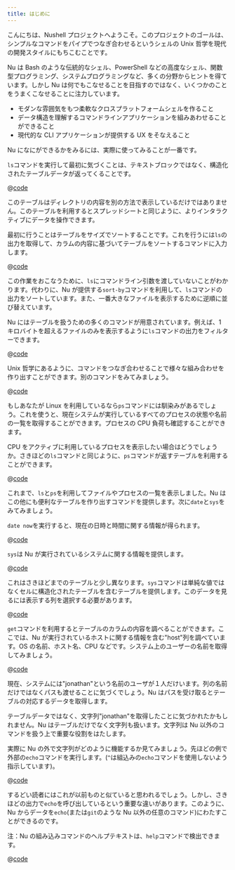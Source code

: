 ```yaml
---
title: はじめに
---
```


こんにちは、Nushell プロジェクトへようこそ。このプロジェクトのゴールは、シンプルなコマンドをパイプでつなぎ合わせるというシェルの Unix 哲学を現代の開発スタイルにもちこむことです。

Nu は Bash のような伝統的なシェル、PowerShell などの高度なシェル、関数型プログラミング、システムプログラミングなど、多くの分野からヒントを得ています。しかし Nu は何でもこなせることを目指すのではなく、いくつかのことをうまくこなせることに注力しています。

- モダンな雰囲気をもつ柔軟なクロスプラットフォームシェルを作ること
- データ構造を理解するコマンドラインアプリケーションを組みあわせることができること
- 現代的な CLI アプリケーションが提供する UX をそなえること

Nu になにができるかをみるには、実際に使ってみることが一番です。

`ls`コマンドを実行して最初に気づくことは、テキストブロックではなく、構造化されたテーブルデータが返ってくることです。

@[code](@snippets/introduction/ls_example.sh)

このテーブルはディレクトリの内容を別の方法で表示しているだけではありません。このテーブルを利用するとスプレッドシートと同じように、よりインタラクティブにデータを操作できます。

最初に行うことはテーブルをサイズでソートすることです。これを行うには`ls`の出力を取得して、カラムの内容に基づいてテーブルをソートするコマンドに入力します。

@[code](@snippets/introduction/ls_sort_by_reverse_example.sh)

この作業をおこなうために、`ls`にコマンドライン引数を渡していないことがわかります。代わりに、Nu が提供する`sort-by`コマンドを利用して、`ls`コマンドの出力をソートしています。また、一番大きなファイルを表示するために逆順に並び替えています。

Nu にはテーブルを扱うための多くのコマンドが用意されています。例えば、1 キロバイトを超えるファイルのみを表示するように`ls`コマンドの出力をフィルターできます。

@[code](@snippets/introduction/ls_where_example.sh)

Unix 哲学にあるように、コマンドをつなぎ合わせることで様々な組み合わせを作り出すことができます。別のコマンドをみてみましょう。

@[code](@snippets/introduction/ps_example.sh)

もしあなたが Linux を利用しているなら`ps`コマンドには馴染みがあるでしょう。これを使うと、現在システムが実行しているすべてのプロセスの状態や名前の一覧を取得することができます。プロセスの CPU 負荷も確認することができます。

CPU をアクティブに利用しているプロセスを表示したい場合はどうでしょうか。さきほどの`ls`コマンドと同じように、`ps`コマンドが返すテーブルを利用することができます。

@[code](@snippets/introduction/ps_where_example.sh)

これまで、`ls`と`ps`を利用してファイルやプロセスの一覧を表示しました。Nu はこの他にも便利なテーブルを作り出すコマンドを提供します。次に`date`と`sys`をみてみましょう。

`date now`を実行すると、現在の日時と時間に関する情報が得られます。

@[code](@snippets/introduction/date_example.sh)

`sys`は Nu が実行されているシステムに関する情報を提供します。

@[code](@snippets/introduction/sys_example.sh)

これはさきほどまでのテーブルと少し異なります。`sys`コマンドは単純な値ではなくセルに構造化されたテーブルを含むテーブルを提供します。このデータを見るには表示する列を選択する必要があります。

@[code](@snippets/introduction/sys_get_example.sh)

`get`コマンドを利用するとテーブルのカラムの内容を調べることができます。ここでは、Nu が実行されているホストに関する情報を含む"host"列を調べています。OS の名前、ホスト名、CPU などです。システム上のユーザーの名前を取得してみましょう。

@[code](@snippets/introduction/sys_get_nested_example.sh)

現在、システムには"jonathan"という名前のユーザが１人だけいます。列の名前だけではなくパスも渡せることに気づくでしょう。Nu はパスを受け取るとテーブルの対応するデータを取得します。

テーブルデータではなく、文字列"jonathan"を取得したことに気づかれたかもしれません。Nu はテーブルだけでなく文字列も扱います。文字列は Nu 以外のコマンドを扱う上で重要な役割をはたします。

実際に Nu の外で文字列がどのように機能するか見てみましょう。先ほどの例で外部の`echo`コマンドを実行します。(`^`は組込みの`echo`コマンドを使用しないよう指示しています)。

@[code](@snippets/introduction/sys_get_external_echo_example.sh)

するどい読者にはこれが以前ものと似ていると思われるでしょう。しかし、さきほどの出力で`echo`を呼び出しているという重要な違いがあります。このように、Nu からデータを`echo`(または`git`のような Nu 以外の任意のコマンド)にわたすことができるのです。

注：Nu の組み込みコマンドのヘルプテキストは、`help`コマンドで検出できます。

@[code](@snippets/introduction/help_example.sh)

